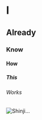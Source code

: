 # I
## Already
### Know
#### How
##### This
###### Works

![Shinji...](https://github.com/user-attachments/assets/02e5bdcc-b11f-418f-b3bf-bdb18c3be6e4)
